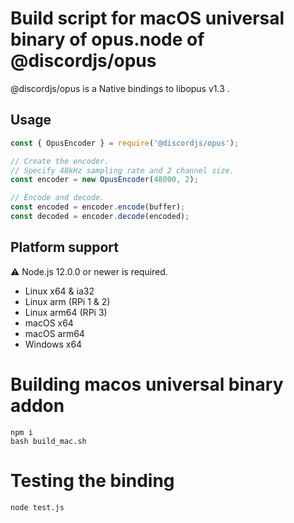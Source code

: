 # Build script for macOS universal binary of opus.node of  @discordjs/opus

@discordjs/opus is a  Native bindings to libopus v1.3 .


## Usage

```js
const { OpusEncoder } = require('@discordjs/opus');

// Create the encoder.
// Specify 48kHz sampling rate and 2 channel size.
const encoder = new OpusEncoder(48000, 2);

// Encode and decode.
const encoded = encoder.encode(buffer);
const decoded = encoder.decode(encoded);
```

## Platform support
⚠ Node.js 12.0.0 or newer is required.

- Linux x64 & ia32
- Linux arm (RPi 1 & 2)
- Linux arm64 (RPi 3)
- macOS x64
- macOS arm64
- Windows x64


# Building macos universal binary addon

```
npm i
bash build_mac.sh
```

# Testing the binding

```
node test.js
```

